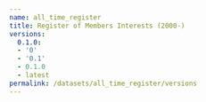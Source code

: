 ```yaml
---
name: all_time_register
title: Register of Members Interests (2000-)
versions:
  0.1.0:
  - '0'
  - '0.1'
  - 0.1.0
  - latest
permalink: /datasets/all_time_register/versions
---
```

